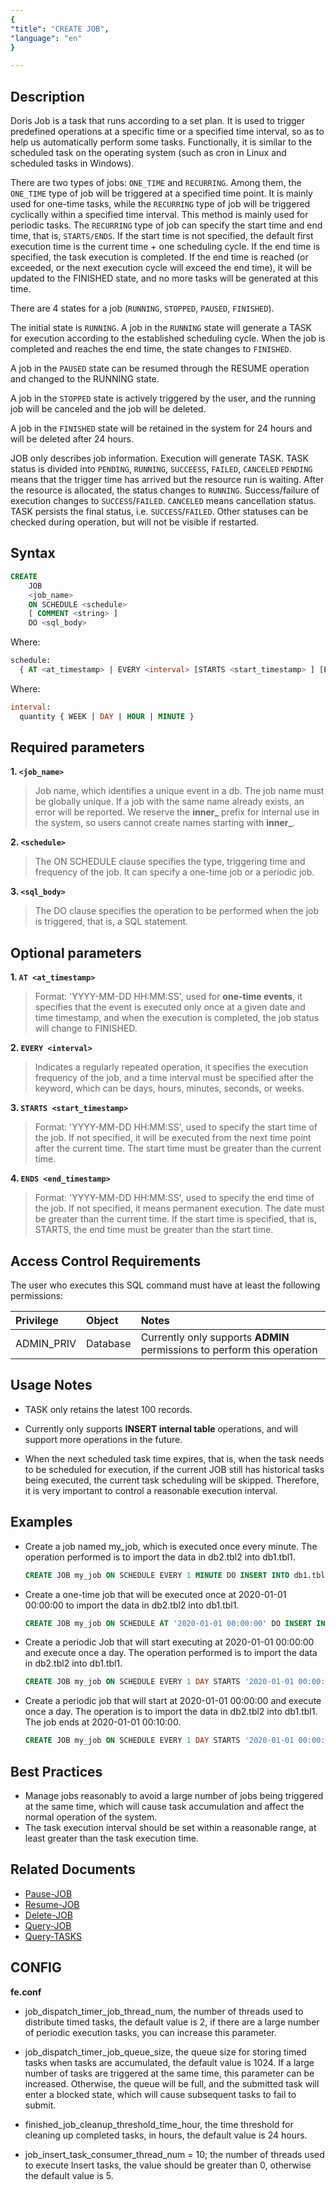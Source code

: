 ```yaml
---
{
"title": "CREATE JOB",
"language": "en"
}

---
```


<!--
Licensed to the Apache Software Foundation (ASF) under one
or more contributor license agreements.  See the NOTICE file
distributed with this work for additional information
regarding copyright ownership.  The ASF licenses this file
to you under the Apache License, Version 2.0 (the
"License"); you may not use this file except in compliance
with the License.  You may obtain a copy of the License at

  http://www.apache.org/licenses/LICENSE-2.0

Unless required by applicable law or agreed to in writing,
software distributed under the License is distributed on an
"AS IS" BASIS, WITHOUT WARRANTIES OR CONDITIONS OF ANY
KIND, either express or implied.  See the License for the
specific language governing permissions and limitations
under the License.
-->

## Description

Doris Job is a task that runs according to a set plan. It is used to trigger predefined operations at a specific time or a specified time interval, so as to help us automatically perform some tasks. Functionally, it is similar to the scheduled task on the operating system (such as cron in Linux and scheduled tasks in Windows).

There are two types of jobs: `ONE_TIME` and `RECURRING`. Among them, the `ONE_TIME` type of job will be triggered at a specified time point. It is mainly used for one-time tasks, while the `RECURRING` type of job will be triggered cyclically within a specified time interval. This method is mainly used for periodic tasks.
The `RECURRING` type of job can specify the start time and end time, that is, `STARTS/ENDS`. If the start time is not specified, the default first execution time is the current time + one scheduling cycle. If the end time is specified, the task execution is completed. If the end time is reached (or exceeded, or the next execution cycle will exceed the end time), it will be updated to the FINISHED state, and no more tasks will be generated at this time.

There are 4 states for a job (`RUNNING`, `STOPPED`, `PAUSED`, `FINISHED`). 

The initial state is `RUNNING`. A job in the `RUNNING` state will generate a TASK for execution according to the established scheduling cycle. When the job is completed and reaches the end time, the state changes to `FINISHED`.

A job in the `PAUSED` state can be resumed through the RESUME operation and changed to the RUNNING state.

A job in the `STOPPED` state is actively triggered by the user, and the running job will be canceled and the job will be deleted.

A job in the `FINISHED` state will be retained in the system for 24 hours and will be deleted after 24 hours.

JOB only describes job information. Execution will generate TASK. TASK status is divided into `PENDING`, `RUNNING`, `SUCCEESS`, `FAILED`, `CANCELED`
`PENDING` means that the trigger time has arrived but the resource run is waiting. After the resource is allocated, the status changes to `RUNNING`. Success/failure of execution changes to `SUCCESS`/`FAILED`.
`CANCELED` means cancellation status. TASK persists the final status, i.e. `SUCCESS`/`FAILED`. Other statuses can be checked during operation, but will not be visible if restarted.

## Syntax

```sql
CREATE
    JOB  
    <job_name>
    ON SCHEDULE <schedule>
    [ COMMENT <string> ]
    DO <sql_body> 
```

Where:

```sql
schedule:
  { AT <at_timestamp> | EVERY <interval> [STARTS <start_timestamp> ] [ENDS <end_timestamp> ] }
```

Where:

```sql
interval:
  quantity { WEEK | DAY | HOUR | MINUTE }
```

## Required parameters

**1. `<job_name>`**
> Job name, which identifies a unique event in a db. The job name must be globally unique. If a job with the same name already exists, an error will be reported. We reserve the **inner_** prefix for internal use in the system, so users cannot create names starting with **inner_**.

**2. `<schedule>`**
> The ON SCHEDULE clause specifies the type, triggering time and frequency of the job. It can specify a one-time job or a periodic job.

**3. `<sql_body>`**
> The DO clause specifies the operation to be performed when the job is triggered, that is, a SQL statement.

## Optional parameters

**1. `AT <at_timestamp>`**
> Format: 'YYYY-MM-DD HH:MM:SS', used for **one-time events**, it specifies that the event is executed only once at a given date and time timestamp, and when the execution is completed, the job status will change to FINISHED.

**2. `EVERY <interval>`**
> Indicates a regularly repeated operation, it specifies the execution frequency of the job, and a time interval must be specified after the keyword, which can be days, hours, minutes, seconds, or weeks.

**3. `STARTS <start_timestamp>`**
> Format: 'YYYY-MM-DD HH:MM:SS', used to specify the start time of the job. If not specified, it will be executed from the next time point after the current time. The start time must be greater than the current time.

**4. `ENDS <end_timestamp>`**
> Format: 'YYYY-MM-DD HH:MM:SS', used to specify the end time of the job. If not specified, it means permanent execution. The date must be greater than the current time. If the start time is specified, that is, STARTS, the end time must be greater than the start time.

## Access Control Requirements

The user who executes this SQL command must have at least the following permissions:

| Privilege     | Object     | Notes                                                                   |
|:--------------|:-----------|:------------------------------------------------------------------------|
| ADMIN_PRIV    | Database   | Currently only supports **ADMIN** permissions to perform this operation |

## Usage Notes

- TASK only retains the latest 100 records.

- Currently only supports **INSERT internal table** operations, and will support more operations in the future.

- When the next scheduled task time expires, that is, when the task needs to be scheduled for execution, if the current JOB still has historical tasks being executed, the current task scheduling will be skipped. Therefore, it is very important to control a reasonable execution interval.

## Examples

- Create a job named my_job, which is executed once every minute. The operation performed is to import the data in db2.tbl2 into db1.tbl1.

  ```sql
  CREATE JOB my_job ON SCHEDULE EVERY 1 MINUTE DO INSERT INTO db1.tbl1 SELECT * FROM db2.tbl2;
  ```

- Create a one-time job that will be executed once at 2020-01-01 00:00:00 to import the data in db2.tbl2 into db1.tbl1.

  ```sql
  CREATE JOB my_job ON SCHEDULE AT '2020-01-01 00:00:00' DO INSERT INTO db1.tbl1 SELECT * FROM db2.tbl2;
  ```

- Create a periodic Job that will start executing at 2020-01-01 00:00:00 and execute once a day. The operation performed is to import the data in db2.tbl2 into db1.tbl1.

  ```sql
  CREATE JOB my_job ON SCHEDULE EVERY 1 DAY STARTS '2020-01-01 00:00:00' DO INSERT INTO db1.tbl1 SELECT * FROM db2.tbl2 WHERE create_time >= days_add(now(),-1);
  ```

- Create a periodic job that will start at 2020-01-01 00:00:00 and execute once a day. The operation is to import the data in db2.tbl2 into db1.tbl1. The job ends at 2020-01-01 00:10:00.

  ```sql
  CREATE JOB my_job ON SCHEDULE EVERY 1 DAY STARTS '2020-01-01 00:00:00' ENDS '2020-01-01 00:10:00' DO INSERT INTO db1.tbl1 SELECT * FROM db2.tbl2 create_time >= days_add(now(),-1);
  ```

## Best Practices

- Manage jobs reasonably to avoid a large number of jobs being triggered at the same time, which will cause task accumulation and affect the normal operation of the system.
- The task execution interval should be set within a reasonable range, at least greater than the task execution time.

## Related Documents

- [Pause-JOB](../job/PAUSE-JOB.md)
- [Resume-JOB](../job/RESUME-JOB.md)
- [Delete-JOB](../job/DROP-JOB.md)
- [Query-JOB](../../../sql-manual/sql-functions/table-valued-functions/jobs.md)
- [Query-TASKS](../../sql-functions/table-valued-functions/jobs.md)

## CONFIG

**fe.conf**

- job_dispatch_timer_job_thread_num, the number of threads used to distribute timed tasks, the default value is 2, if there are a large number of periodic execution tasks, you can increase this parameter.

- job_dispatch_timer_job_queue_size, the queue size for storing timed tasks when tasks are accumulated, the default value is 1024. If a large number of tasks are triggered at the same time, this parameter can be increased. Otherwise, the queue will be full, and the submitted task will enter a blocked state, which will cause subsequent tasks to fail to submit.

- finished_job_cleanup_threshold_time_hour, the time threshold for cleaning up completed tasks, in hours, the default value is 24 hours.

- job_insert_task_consumer_thread_num = 10; the number of threads used to execute Insert tasks, the value should be greater than 0, otherwise the default value is 5.